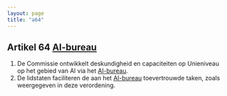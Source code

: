 ```yaml
---
layout: page
title: "a64"
---
```


## Artikel 64 [AI-bureau](a3.md#^aibur)

1. De Commissie ontwikkelt deskundigheid en capaciteiten op Unieniveau op het gebied van AI via het [AI-bureau](a3.md#^aibur).
2. De lidstaten faciliteren de aan het [AI-bureau](a3.md#^aibur) toevertrouwde taken, zoals weergegeven in deze verordening.